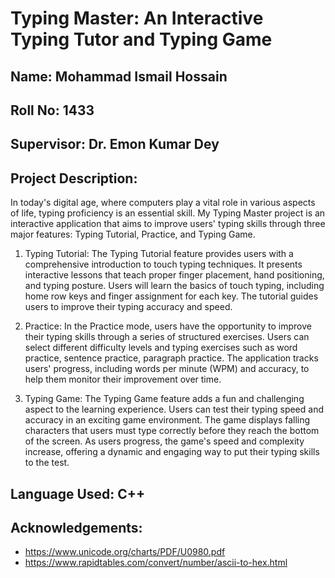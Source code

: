 
# Typing Master: An Interactive Typing Tutor and Typing Game
## Name: Mohammad Ismail Hossain 
## Roll No: 1433
## Supervisor: Dr. Emon Kumar Dey
## Project Description: 

In today's digital age, where computers play a vital role in various aspects of life, typing proficiency is an essential skill. My Typing Master project is an interactive application that aims to improve users' typing skills through three major features: Typing Tutorial, Practice, and Typing Game.

1. Typing Tutorial: The Typing Tutorial feature provides users with a comprehensive introduction to touch typing techniques. It presents interactive lessons that teach proper finger placement, hand positioning, and typing posture. Users will learn the basics of touch typing, including home row keys and finger assignment for each key. The tutorial guides users to improve their typing accuracy and speed.

2. Practice: In the Practice mode, users have the opportunity to improve their typing skills through a series of structured exercises. Users can select different difficulty levels and typing exercises such as word practice, sentence practice, paragraph practice. The application tracks users' progress, including words per minute (WPM) and accuracy, to help them monitor their improvement over time.

3. Typing Game: The Typing Game feature adds a fun and challenging aspect to the learning experience. Users can test their typing speed and accuracy in an exciting game environment. The game displays falling characters that users must type correctly before they reach the bottom of the screen. As users progress, the game's speed and complexity increase, offering a dynamic and engaging way to put their typing skills to the test.

## Language Used: C++

## Acknowledgements:
- https://www.unicode.org/charts/PDF/U0980.pdf
- https://www.rapidtables.com/convert/number/ascii-to-hex.html